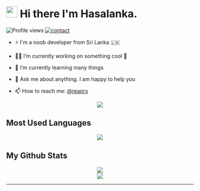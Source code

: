 # <img src="https://raw.githubusercontent.com/MartinHeinz/MartinHeinz/master/wave.gif" width="30px"> Hi there I'm Hasalanka.   
![Profile views](https://gpvc.arturio.dev/reaprx)  <a href="https://t.me/reaprx"> ![contact](https://img.shields.io/badge/Contact%20me-On%20Telegram-blue) </a>


- ⚡ I'm a noob developer from Sri Lanka 🇱🇰 

- 👨‍💻 I’m currently working on something cool 🤪

- 🌱 I’m currently learning many things

- 💬 Ask me about anything. I am happy to help you

- 📫 How to reach me: <a href="https://t.me/reaprx/">@reaprx</a>

<p align="center" ><a href="https://github.com/reaprx/">
    <img  src="https://i.pinimg.com/originals/2a/3c/75/2a3c753492d906b7047bc8eb3e240c29.gif" /></a>
</p>

## Most Used Languages

<p align="center"><a href="https://github.com/reaprx"><img align="center" src="https://githubstats-k6scctkls-reaprx.vercel.app/api/top-langs/?username=reaprx&theme=tokyonight&hide_langs_below=2" /></a></p>


##  My Github Stats

<p align="center" ><a href="https://github.com/reaprx">
    <img 
        src="https://githubstats-k6scctkls-reaprx.vercel.app/api?username=reaprx&count_private=true&include_all_commits=true&show_icons=true&theme=tokyonight&custom_title=GitHub+Stats"
    />
<br>
    <img
        src="https://github-readme-streak-stats.herokuapp.com?user=reaprx&theme=tokyonight"
         /></a>
</p>





****
